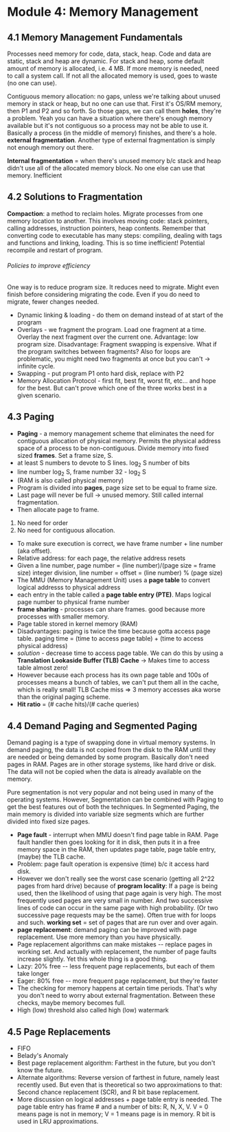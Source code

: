 # Module 4: Memory Management

## 4.1 Memory Management Fundamentals

Processes need memory for code, data, stack, heap. Code and data are static, stack and heap are dynamic. For stack and heap, some default amount of memory is allocated, i.e. 4 MB. If more memory is needed, need to call a system call. If not all the allocated memory is used, goes to waste (no one can use).

Contiguous memory allocation: no gaps, unless we're talking about unused memory in stack or heap, but no one can use that. First it's OS/RM memory, then P1 and P2 and so forth. So those gaps, we can call them **holes**, they're a problem. Yeah you can have a situation where there's enough memory available but it's not contiguous so a process may not be able to use it. Basically a process (in the middle of memory) finishes, and there's a hole. **external fragmentation**. Another type of external fragmentation is simply not enough memory out there.

**Internal fragmentation** = when there's unused memory b/c stack and heap didn't use all of the allocated memory block. No one else can use that memory. Inefficient

## 4.2 Solutions to Fragmentation

**Compaction**: a method to reclaim holes. Migrate processes from one memory location to another. This involves moving code: stack pointers, calling addresses, instruction pointers, heap contents. Remember that converting code to executable has many steps: compiling, dealing with tags and functions and linking, loading. This is so time inefficient! Potential recompile and restart of program.
###### Policies to improve efficiency
One way is to reduce program size. It reduces need to migrate. Might even finish before considering migrating the code. Even if you do need to migrate, fewer changes needed.
+ Dynamic linking & loading - do them on demand instead of at start of the program
+ Overlays - we fragment the program. Load one fragment at a time. Overlay the next fragment over the current one. Advantage: low program size. Disadvantage: Fragment swapping is expensive. What if the program switches between fragments? Also for loops are problematic, you might need two fragments at once but you can't -> infinite cycle.
+ Swapping - put program P1 onto hard disk, replace with P2
+ Memory Allocation Protocol - first fit, best fit, worst fit, etc... and hope for the best. But can't prove which one of the three works best in a given scenario.

## 4.3 Paging

+ **Paging** - a memory management scheme that eliminates the need for contiguous allocation of physical memory. Permits the physical address space of a process to be non-contiguous. Divide memory into fixed sized **frames**. Set a frame size, S.
+ at least S numbers to devote to S lines. log<sub>2</sub> S number of bits
+ line number log<sub>2</sub> S, frame number 32 - log<sub>2</sub> S
+ (RAM is also called physical memory)
+ Program is divided into **pages**, page size set to be equal to frame size.
+ Last page will never be full -> unused memory. Still called internal fragmentation.
+ Then allocate page to frame.
1. No need for order
2. No need for contiguous allocation.
+ To make sure execution is correct, we have frame number + line number (aka offset).
+ Relative address: for each page, the relative address resets
+ Given a line number, page number = (line number)/(page size = frame size) integer division, line number = offset = (line number) % (page size)
+ The MMU (Memory Management Unit) uses a **page table** to convert logical addresss to physical address
+ each entry in the table called a **page table entry (PTE)**. Maps logical page number to physical frame number
+ **frame sharing** - processes can share frames. good because more processes with smaller memory.
+ Page table stored in kernel memory (RAM)
+ Disadvantages: paging is twice the time because gotta access page table. paging time = (time to access page table) + (time to access physical address)
+ *solution* - decrease time to access page table. We can do this by using a **Translation Lookaside Buffer (TLB) Cache** -> Makes time to access table almost zero!
+ However because each process has its own page table and 100s of processes means a bunch of tables, we can't put them all in the cache, which is really small! TLB Cache miss => 3 memory accesses aka worse than the original paging scheme.
+ **Hit ratio** = (# cache hits)/(# cache queries)

## 4.4 Demand Paging and Segmented Paging

Demand paging is a type of swapping done in virtual memory systems. In demand paging, the data is not copied from the disk to the RAM until they are needed or being demanded by some program. Basically don't need pages in RAM. Pages are in other storage systems, like hard drive or disk. The data will not be copied when the data is already available on the memory.

Pure segmentation is not very popular and not being used in many of the operating systems. However, Segmentation can be combined with Paging to get the best features out of both the techniques. In Segmented Paging, the main memory is divided into variable size segments which are further divided into fixed size pages.

+ **Page fault** - interrupt when MMU doesn't find page table in RAM. Page fault handler then goes looking for it in disk, then puts it in a free memory space in the RAM, then updates page table, page table entry, (maybe) the TLB cache.
+ Problem: page fault operation is expensive (time) b/c it access hard disk.
+ However we don't really see the worst case scenario (getting all 2^22 pages from hard drive) because of **program locality**: If a page is being used, then the likelihood of using that page again is very high. The most frequently used pages are very small in number. And two successive lines of code can occur in the same page with high probability. (Or two successive page requests may be the same). Often true with for loops and such. **working set** = set of pages that are run over and over again.
+ **page replacement**: demand paging can be improved with page replacement. Use more memory than you have physically.
+ Page replacement algorithms can make mistakes -- replace pages in working set. And actually with replacement, the number of page faults increase slightly. Yet this whole thing is a good thing.
+ Lazy: 20% free -- less frequent page replacements, but each of them take longer
+ Eager: 80% free -- more frequent page replacement, but they're faster
+ The checking for memory happens at certain time periods. That's why you don't need to worry about external fragmentation. Between these checks, maybe memory becomes full.
+ High (low) threshold also called high (low) watermark

## 4.5 Page Replacements

+ FIFO
+ Belady's Anomaly
+ Best page replacement algorithm: Farthest in the future, but you don't know the future.
+ Alternate algorithms: Reverse version of farthest in future, namely least recently used. But even that is theoretical so two approximations to that: Second chance replacement (SCR), and R bit base replacement.
+ More discussion on logical addresses + page table entry is needed. The page table entry has frame # and a number of bits: R, N, X, V. V = 0 means page is not in memory; V = 1 means page is in memory. R bit is used in LRU approximations.  
